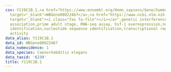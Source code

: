 ```yaml
---
csv: Y119C1B.1,<a href="https://www.ensembl.org/Homo_sapiens/Gene/Summary?db=core;g=WBGene00022467"
  target="_blank">WBGene00022467</a>,<a href="https://www.ncbi.nlm.nih.gov/pubmed/30894454"
  target="_blank"><i class="fas fa-file"></i></a>",genetic interference,functional
  association,prime adult stage, RNA-seq assay, hsf-1 overexpression,nucleotide sequence
  identification,nucleotide sequence identification,transcriptional regulation,up-regulates
  activity
data_alias: Y119C1B.1
data_id: WBGene00022467
data_numevidence: 1
data_species: Caenorhabditis elegans
data_taxid: '6239'
title: Y119C1B.1
---
```

